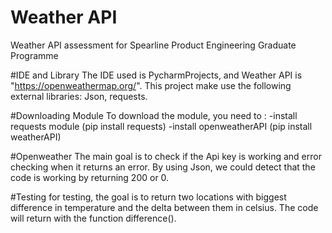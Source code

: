 # Weather API
Weather API assessment for Spearline Product Engineering Graduate Programme

#IDE and Library
The IDE used is PycharmProjects, and Weather API is "https://openweathermap.org/". 
This project make use the following external libraries: Json, requests.

#Downloading Module
To download the module, you need to :
-install requests module (pip install requests)
-install openweatherAPI (pip install weatherAPI)

#Openweather
The main goal is to check if the Api key is working and error checking when it returns an error. By using Json, we could detect that the code is working by returning 200 or 0.

#Testing
for testing, the goal is to return two locations with biggest difference in temperature and the delta between them in celsius.
The code will return with the function difference().
